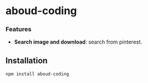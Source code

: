# aboud-coding

### Features

- **Search image and download**: search from pinterest.

## Installation

```bash
npm install aboud-coding
```
